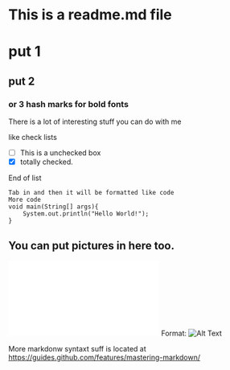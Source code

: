 # This is a readme.md file
# put 1 
## put 2
### or 3 hash marks for bold fonts

There is a lot of interesting stuff you can do with me

like check lists

- [ ] This is a unchecked box
- [x] totally checked.

End of list

	Tab in and then it will be formatted like code
	More code
	void main(String[] args){
		System.out.println("Hello World!");
	}

## You can put pictures in here too.
![GitHub Logo](/images/github_logo.html)
Format: ![Alt Text](url)

More markdonw syntaxt suff is located at https://guides.github.com/features/mastering-markdown/